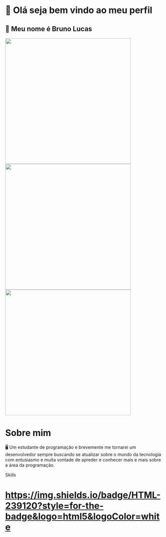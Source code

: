 # 👋 Olá seja bem vindo ao meu perfil
## 🙂 Meu nome é Bruno Lucas 
<img src= "https://camo.githubusercontent.com/50599357c391ded76f71e58a39ee8ae32c82c65f8b7882255d8410a5cced360a/68747470733a2f2f6769746875622d726561646d652d73746174732e76657263656c2e6170702f6170692f746f702d6c616e67732f3f757365726e616d653d4272756e6f6f4c75636173267468656d653d68696768636f6e74726173742673686f775f69636f6e733d7472756526686964655f626f726465723d74727565266c61796f75743d636f6d70616374" width= "400" />
<img src= "https://camo.githubusercontent.com/7a3ce1a39fa7d7544d61bc03ad50ad63b342989361224d1457211a4b65e3d71c/68747470733a2f2f6769746875622d726561646d652d73747265616b2d73746174732e6865726f6b756170702e636f6d2f3f757365723d4272756e6f6f4c75636173267468656d653d68696768636f6e747261737426686964655f626f726465723d74727565" width= "400" />
<img src= "https://private-user-images.githubusercontent.com/142860742/358420799-e7083cd4-81a6-4b71-ad75-da83864cb6fa.png?jwt=eyJhbGciOiJIUzI1NiIsInR5cCI6IkpXVCJ9.eyJpc3MiOiJnaXRodWIuY29tIiwiYXVkIjoicmF3LmdpdGh1YnVzZXJjb250ZW50LmNvbSIsImtleSI6ImtleTUiLCJleHAiOjE3MjM3NjI5MTAsIm5iZiI6MTcyMzc2MjYxMCwicGF0aCI6Ii8xNDI4NjA3NDIvMzU4NDIwNzk5LWU3MDgzY2Q0LTgxYTYtNGI3MS1hZDc1LWRhODM4NjRjYjZmYS5wbmc_WC1BbXotQWxnb3JpdGhtPUFXUzQtSE1BQy1TSEEyNTYmWC1BbXotQ3JlZGVudGlhbD1BS0lBVkNPRFlMU0E1M1BRSzRaQSUyRjIwMjQwODE1JTJGdXMtZWFzdC0xJTJGczMlMkZhd3M0X3JlcXVlc3QmWC1BbXotRGF0ZT0yMDI0MDgxNVQyMjU2NTBaJlgtQW16LUV4cGlyZXM9MzAwJlgtQW16LVNpZ25hdHVyZT0wYWM3ZmI5ZWY3YTNmNmZkZDZkODEyMjk2ODEwMDJhYjU4MzQ3MmViMmE3Y2FkYWQ1ZTUzNjQxYzA4ZGVkZDMwJlgtQW16LVNpZ25lZEhlYWRlcnM9aG9zdCZhY3Rvcl9pZD0wJmtleV9pZD0wJnJlcG9faWQ9MCJ9.MkFO55zps3mEEfg5KlDg-DyREk_7kOr1ksVDA4Xr2iM" width= "400" />

# Sobre mim
 🖥️ Um estudante de programação e brevemente me tornarei um desenvolvedor
 sempre buscando se atualizar sobre o mundo da tecnologia com entusiasmo 
 e muita vontade de apreder e conhecer mais e mais sobre a área da programação.

 Skills 
  # https://img.shields.io/badge/HTML-239120?style=for-the-badge&logo=html5&logoColor=white
